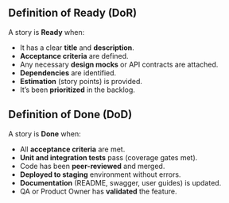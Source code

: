 ## Definition of Ready (DoR)
A story is **Ready** when:
- It has a clear **title** and **description**.
- **Acceptance criteria** are defined.
- Any necessary **design mocks** or API contracts are attached.
- **Dependencies** are identified.
- **Estimation** (story points) is provided.
- It’s been **prioritized** in the backlog.

## Definition of Done (DoD)
A story is **Done** when:
- All **acceptance criteria** are met.
- **Unit and integration tests** pass (coverage gates met).
- Code has been **peer-reviewed** and merged.
- **Deployed to staging** environment without errors.
- **Documentation** (README, swagger, user guides) is updated.
- QA or Product Owner has **validated** the feature.
